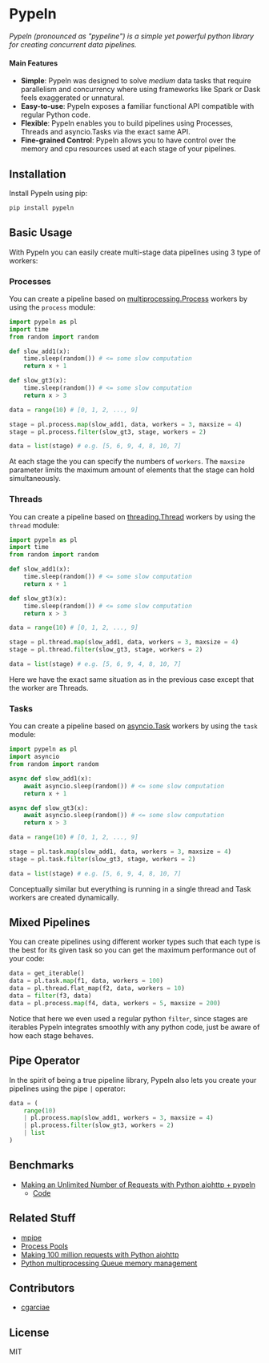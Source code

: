 # Pypeln

_Pypeln (pronounced as "pypeline") is a simple yet powerful python library for creating concurrent data pipelines._

#### Main Features

* **Simple**: Pypeln was designed to solve _medium_ data tasks that require parallelism and concurrency where using frameworks like Spark or Dask feels exaggerated or unnatural.
* **Easy-to-use**: Pypeln exposes a familiar functional API compatible with regular Python code.
* **Flexible**: Pypeln enables you to build pipelines using Processes, Threads and asyncio.Tasks via the exact same API.
* **Fine-grained Control**: Pypeln allows you to have control over the memory and cpu resources used at each stage of your pipelines.

## Installation

Install Pypeln using pip:
```bash
pip install pypeln
```

## Basic Usage
With Pypeln you can easily create multi-stage data pipelines using 3 type of workers:

### Processes
You can create a pipeline based on [multiprocessing.Process](https://docs.python.org/3.4/library/multiprocessing.html#multiprocessing.Process) workers by using the `process` module:

```python
import pypeln as pl
import time
from random import random

def slow_add1(x):
    time.sleep(random()) # <= some slow computation
    return x + 1

def slow_gt3(x):
    time.sleep(random()) # <= some slow computation
    return x > 3

data = range(10) # [0, 1, 2, ..., 9] 

stage = pl.process.map(slow_add1, data, workers = 3, maxsize = 4)
stage = pl.process.filter(slow_gt3, stage, workers = 2)

data = list(stage) # e.g. [5, 6, 9, 4, 8, 10, 7]
```
At each stage the you can specify the numbers of `workers`. The `maxsize` parameter limits the maximum amount of elements that the stage can hold simultaneously.

### Threads
You can create a pipeline based on [threading.Thread](https://docs.python.org/3/library/threading.html#threading.Thread) workers by using the `thread` module:
```python
import pypeln as pl
import time
from random import random

def slow_add1(x):
    time.sleep(random()) # <= some slow computation
    return x + 1

def slow_gt3(x):
    time.sleep(random()) # <= some slow computation
    return x > 3

data = range(10) # [0, 1, 2, ..., 9] 

stage = pl.thread.map(slow_add1, data, workers = 3, maxsize = 4)
stage = pl.thread.filter(slow_gt3, stage, workers = 2)

data = list(stage) # e.g. [5, 6, 9, 4, 8, 10, 7]
```
Here we have the exact same situation as in the previous case except that the worker are Threads.

### Tasks
You can create a pipeline based on [asyncio.Task](https://docs.python.org/3.4/library/asyncio-task.html#asyncio.Task) workers by using the `task` module:
```python
import pypeln as pl
import asyncio
from random import random

async def slow_add1(x):
    await asyncio.sleep(random()) # <= some slow computation
    return x + 1

async def slow_gt3(x):
    await asyncio.sleep(random()) # <= some slow computation
    return x > 3

data = range(10) # [0, 1, 2, ..., 9] 

stage = pl.task.map(slow_add1, data, workers = 3, maxsize = 4)
stage = pl.task.filter(slow_gt3, stage, workers = 2)

data = list(stage) # e.g. [5, 6, 9, 4, 8, 10, 7]
```
Conceptually similar but everything is running in a single thread and Task workers are created dynamically.

## Mixed Pipelines
You can create pipelines using different worker types such that each type is the best for its given task so you can get the maximum performance out of your code:
```python
data = get_iterable()
data = pl.task.map(f1, data, workers = 100)
data = pl.thread.flat_map(f2, data, workers = 10)
data = filter(f3, data)
data = pl.process.map(f4, data, workers = 5, maxsize = 200)
```
Notice that here we even used a regular python `filter`, since stages are iterables Pypeln integrates smoothly with any python code, just be aware of how each stage behaves.


## Pipe Operator
In the spirit of being a true pipeline library, Pypeln also lets you create your pipelines using the pipe `|` operator:

```python
data = (
    range(10)
    | pl.process.map(slow_add1, workers = 3, maxsize = 4)
    | pl.process.filter(slow_gt3, workers = 2)
    | list
)
```

## Benchmarks
* [Making an Unlimited Number of Requests with Python aiohttp + pypeln](https://medium.com/@cgarciae/making-an-infinite-number-of-requests-with-python-aiohttp-pypeln-3a552b97dc95)
    * [Code](https://github.com/cgarciae/pypeln/tree/master/benchmarks/100_million_downloads)


## Related Stuff
* [mpipe](https://vmlaker.github.io/mpipe/)
* [Process Pools](https://docs.python.org/3.4/library/multiprocessing.html?highlight=process#module-multiprocessing.pool)
* [Making 100 million requests with Python aiohttp](https://www.artificialworlds.net/blog/2017/06/12/making-100-million-requests-with-python-aiohttp/)
* [Python multiprocessing Queue memory management](https://stackoverflow.com/questions/52286527/python-multiprocessing-queue-memory-management/52286686#52286686)

## Contributors
* [cgarciae](https://github.com/cgarciae)

## License
MIT